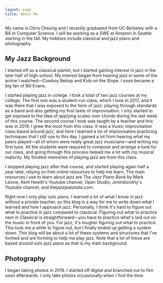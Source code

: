 ```yaml
---
layout: page
title: About Me
---
```


My name is Chris Cheung and I recently graduated from UC Berkeley with a BA in Computer Science. I will be working as a SWE at Amazon in Seattle starting in the fall. My hobbies include classical and jazz piano and photography.

## My Jazz Background

I started off as a classical pianist, but I started gaining interest in jazz in the later half of high school. My interest began from hearing jazz in some of the anime I watched&mdash;Cowboy Bebop and Kids on the Slope. I soon became a big fan of Bill Evans.

I started playing jazz in college. I took a total of two jazz courses at my college. The first one was a student-run class, which I took in 2017, and it was there that I was exposed to the form of jazz: playing through standards as a band and also getting my first taste of improvisation. I only started to get exposed to the idea of applying scales over chords during the last week of this course. The second course I took was taught by a teacher and this was in 2019. I grew the most from this class. It was a music improvisation class based around jazz, and here I learned a lot of improvisation practicing techniques that I still use to this day. I gained a lot from hearing what my peers played&mdash;all of whom were really great jazz musicians&mdash;and writing my first tune. All the students were required to compose and arrange a tune for our class, and going through this process helped me a lot with my musical maturity. My fondest memories of playing jazz are from this class.

I stopped playing jazz after that course, and started playing again half a year later, relying on free online resources to help me learn. The main resources I use to learn about jazz are _The Jazz Piano Book_ by Mark Levine, Kent Hewitt's Youtube channel, Open Studio, Jimindorothy's Youtube channel, and thejazzpianosite.com.

Right now I only play solo piano. I learned a lot of what I know in jazz without a private teacher, so this blog is a way for me to write down what I learned and how I approach jazz. Personally, I think it's hard to figure out what to practice in jazz compared to classical. Figuring out what to practice next in Classical is straightforward&mdash;you have to practice what's laid out on the music in front of you. For jazz, it's tougher figuring out what to practice. This took me a while to figure out, but I finally ended up getting a system down. This blog will be about a lot of these systems and structures that I've formed and are forming to help me play jazz. Note that a lot of these are based around solo jazz piano as that is my main background.

## Photography

I began taking photos in 2019. I started off digital and branched out to film soon afterwards. I only take photos occasionally when I find the time.